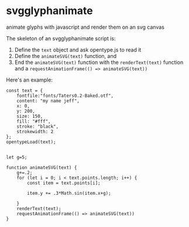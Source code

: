 # svgglyphanimate
animate glyphs with javascript and render them on an svg canvas


The skeleton of an svgglyphanimate script is:
1. Define the `text` object and ask opentype.js to read it
2. Define the `animateSVG(text)` function, and
3. End the `animateSVG(text)` function with the `renderText(text)` function and a `requestAnimationFrame(() => animateSVG(text))`

Here's an example:

```
const text = {
	fontfile:"fonts/Taters0.2-Baked.otf",
	content: "my name jeff",
	x: 0,
	y: 200,
	size: 150,
	fill: "#fff",
	stroke: "black",
	strokewidth: 2
};
opentypeLoad(text);


let g=5;

function animateSVG(text) {
	g+=.2;
	for (let i = 0; i < text.points.length; i++) {
		const item = text.points[i];

		item.y += .3*Math.sin(item.x+g);

	}
	renderText(text);
	requestAnimationFrame(() => animateSVG(text))
}
```
